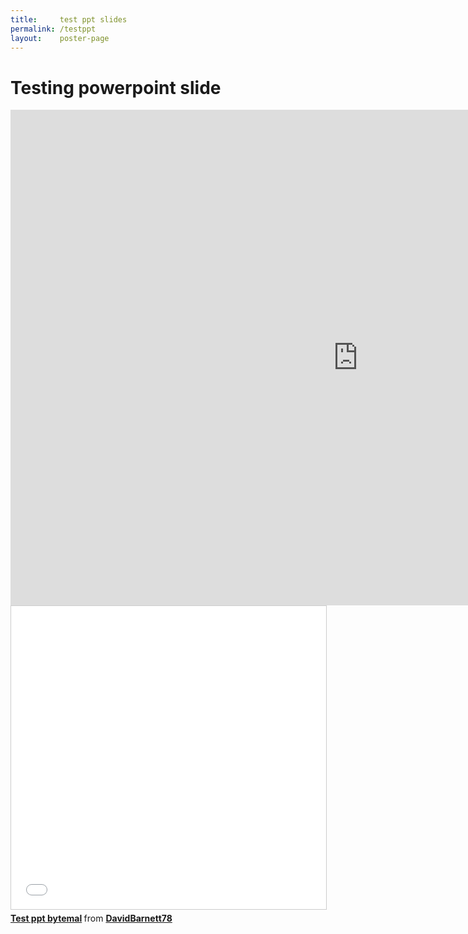 ```yaml
---
title:     test ppt slides
permalink: /testppt
layout:    poster-page
---
```


# Testing powerpoint slide

<iframe src="http://onedrive.live.com/embed?cid=A2151E2FC790ECA0&amp;resid=A2151E2FC790ECA0%214410&amp;authkey=APQ7xBEQam55Q7c&amp;em=2&amp;wdAr=1.4444444444444444" width="1111px" height="793px" frameborder="0">This is an embedded <a target="_blank" href="https://office.com">Microsoft Office</a> presentation, powered by <a target="_blank" href="https://office.com/webapps">Office</a>.</iframe>

<iframe src="//www.slideshare.net/slideshow/embed_code/key/BAkbvftfwrcGMR" width="1000" height="485" frameborder="0" marginwidth="0" marginheight="0" scrolling="no" style="border:1px solid #CCC; border-width:1px; margin-bottom:5px; max-width: 100%;" allowfullscreen> </iframe> <div style="margin-bottom:5px"> <strong> <a href="//www.slideshare.net/DavidBarnett78/test-ppt-bytemal" title="Test ppt bytemal" target="_blank">Test ppt bytemal</a> </strong> from <strong><a href="https://www.slideshare.net/DavidBarnett78" target="_blank">DavidBarnett78</a></strong> </div>

